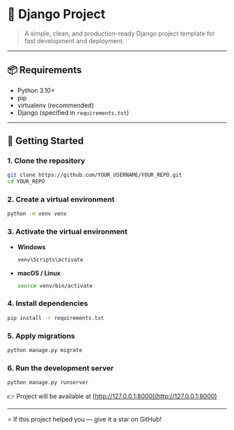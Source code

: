 # 🐍 Django Project

> A simple, clean, and production-ready Django project template for fast development and deployment.

---

## 📦 Requirements

- Python 3.10+
- pip
- virtualenv (recommended)
- Django (specified in `requirements.txt`)

---

## 🚀 Getting Started

### 1. Clone the repository
```bash
git clone https://github.com/YOUR_USERNAME/YOUR_REPO.git
cd YOUR_REPO
```

### 2. Create a virtual environment
```bash
python -m venv venv
```

### 3. Activate the virtual environment
- **Windows**
  ```bash
  venv\Scripts\activate
  ```
- **macOS / Linux**
  ```bash
  source venv/bin/activate
  ```

### 4. Install dependencies
```bash
pip install -r requirements.txt
```

### 5. Apply migrations
```bash
python manage.py migrate
```

### 6. Run the development server
```bash
python manage.py runserver
```

👉 Project will be available at [http://127.0.0.1:8000](http://127.0.0.1:8000)

---

⭐ If this project helped you — give it a star on GitHub!

